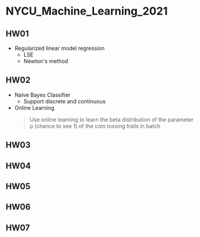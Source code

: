 # NYCU_Machine_Learning_2021
## HW01
* Regularized linear model regression
  * LSE
  * Newton's method

## HW02
* Naive Bayes Classifier
  * Support discrete and continuous
* Online Learning
  > Use online learning to learn the beta distribution of the parameter p (chance to see 1) of the coin tossing trails in batch
## HW03

## HW04

## HW05

## HW06

## HW07




